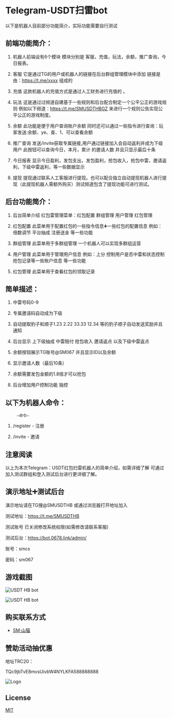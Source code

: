 
# Telegram-USDT扫雷bot

以下是机器人目前部分功能简介，实际功能需要自行测试


## 前端功能简介：

1. 机器人前端设有6个模块 模块分别是 客服，充值，玩法，余额，推广查询，今日报表。

2. 客服 它是通过TG的用户或机器人的链接在后台群组管理模块中添加 链接是由：https://t.me/xxxx 组成的

3. 充值 这款机器人的充值方式是通过人工财务进行充值的 。

4. 玩法 这是通过过频道自建基于一些规则和后台配合制定一个公平公正的游戏规则 例如以下频道：https://t.me/SMUSDTHBGZ 来进行一个规则公告实现公平公正的游戏制度。

5. 余额 此功能是便于用户查询账户余额 同时还可以通过一些指令进行查询：玩家发送:余额、ye、查、1、可以查看余额

6. 推广查询 发送/invite获取专属链接,用户通过链接加入会自动返利并成为下级用户 此按钮可以查询今日，本月，累计 的邀请人数 并且只显示最后十条 

7. 今日报表 显示今日盈利，发包支出，发包盈利，抢包收入，抢包中雷，邀请返利，下级中雷返利，等一些数据显示

8. 提现 提现通过联系人工客服进行提现。也可以配合独立自动提现机器人进行提现（此提现机器人需额外购买）测试频道包含了提现功能可进行测试。

## 后台功能简介：

1. 后台简单介绍 红包雷管理菜单：红包配置 群组管理 用户管理 红包管理 

2. 红包配置 此菜单用于配置红包的一些指令信息➕一些红包的配置信息 例如：倍数调节 平台抽成 注册送金 等一些功能

3. 群组管理 此菜单用于多群组管理 一个机器人可以实现多群组运营 

4. 用户管理 此菜单用于管理用户信息 例如：上分 控制用户是否中雷和状态控制 抢包记录等一些账户信息 等一些功能

5. 红包管理 此菜单用于查看红包的领取记录 

## 简单描述：

1. 中雷号码0-9

2. 专属邀请码自动成为下级

3. 自动提取豹子和顺子1.23 2.22 33.33 12.34 等的豹子顺子自动发送奖励并且通知

4. 后台显示 上下级抽成 中雷赔付 抢包收入 邀请返点 以及下级中雷返点

5. 余额按钮展示TG账号@SM067 并且显示ID以及余额

6. 显示邀请人数（最后10条）

7. 余额需要发包金额的1.8倍才可以抢包

8. 后台增加用户控制功能 独控

## 以下为机器人命令：
         —命令—
1. /register - 注册

2. /invite - 邀请























## 注意阅读

以上为本次Telegram：USDT红包扫雷机器人的简单介绍，如需详细了解 可通过加入测试群组和登入测试后台进行更详细了解。

## 演示地址➕测试后台

演示地址请在TG搜@SMUSDTHB 或通过浏览器打开地址加入

测试地址：https://t.me/SMUSDTHB

测试账号 已关闭修改系统权限(如需修改请联系客服)

测试后台：https://bot.0678.link/admin/

账号：smcs

密码：sm067



## 游戏截图

![USDT HB bot](https://ice.frostsky.com/2023/08/14/00e70fe0aedcbfe4f11921d1be9444a5.png)

![USDT HB bot](https://ice.frostsky.com/2023/08/14/cc240ab4be0954915f5c0429d0ccc51c.png)





## 购买联系方式

- [SM·山猫](https://t.me/SM067/)


## 赞助活动抽优惠

地址TRC20：

TQc9jbTvE8mvsUivbW4NYLKFA588888888





![Logo](https://ice.frostsky.com/2023/08/14/b38c8eb59d785e8a18898f260175592e.png)


## License

[MIT](https://choosealicense.com/licenses/mit/)

